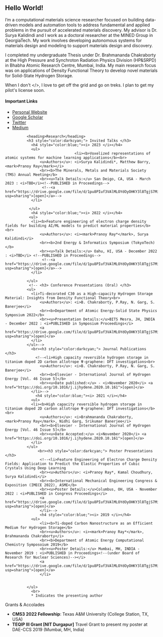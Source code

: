 <h2> Hello World! </h2>

I’m a computational materials science researcher focused on building data-driven models and automation tools to address fundamental and applied problems in the pursuit of accelerated materials discovery. My advisor is Dr. Surya Kalidindi and I work as a doctoral researcher at the MINED Group in GeorgiaTech. My work involves developing autonomous systems for materials design and modeling to support materials design and discovery.

I completed my undergraduate Thesis under Dr. Brahmananda Chakraborty at the High Pressure and Synchroton Radiation Physics Division (HP&SRPD) in Bhabha Atomic Research Centre, Mumbai, India. My main research focus was on applications of Density Functional Theory to develop novel materials for Solid-State Hydrogen Storage.

When I don't </>, I love to get off the grid and go on treks. I plan to get my pilot's license soon.

<h4>Important Links</h4>
<ul>
  <li> <a href="https://pranoy-ray.github.io/">Personal Website</a>
  <li> <a href="https://scholar.google.com/citations?user=SYuG3BUAAAAJ&hl=en&oi=ao">Google Scholar</a>
  <li> <a href="https://twitter.com/aviatorpranoy">Twitter</a>
  <li> <a href="https://pranoyr.medium.com/">Medium</a>
</ul>


              <heading>Research</heading>
              <h3 style="color:darkcyan;"> Invited Talks </h3>
                <h4 style="color:blue;"><i> 2023 </i></h4>
                <ul>
                                    <li><b>Voxelized representations of atomic systems for machine learning applications</b><br>
                    <u>Authors</u>: <i>Surya Kalidindi*, Matthew Barry, <mark>Pranoy Ray</mark></i>
                    <br><b>The Minerals, Metals and Materials Society (TMS) Annual Meeting</b>
                    <br><u>Talk Details:</u> San Deigo, CA, USA - March 2023 : <i>TBD</i><!--PUBLISHED in Proceedings-->
                     <!--<a href="https://drive.google.com/file/d/1pu8PIuf3VAlMLOYdOyOHKY3l8TgjS7Mi/view?usp=sharing">[open]</a>-->
                </li>
                  
               </ul>
                <h4 style="color:blue;"><i> 2022 </i></h4>
               <ul>
                <li><b>Feature engineering of electron charge density fields for building AI/ML models to predict material properties</b> <br>
                    <u>Authors</u>: <i><mark>Pranoy Ray*</mark>, Surya Kalidindi</i>
                    <br><b>2nd Energy & Informatics Symposium (TokyoTech)</b>
                    <br><u>Talk Details:</u> Oahu, HI, USA - December 2022 : <i>TBD</i> <!--PUBLISHED in Proceedings-->
                     <!--<a href="https://drive.google.com/file/d/1pu8PIuf3VAlMLOYdOyOHKY3l8TgjS7Mi/view?usp=sharing">[open]</a>-->
                </li>
                
              </ul>
               <!-- <h3> Conference Presentations (Oral) </h3>
              <ul>
                <li>Ti-decorated C30 as a High-capacity Hydrogen Storage Material: Insights from Density Functional Theory<br>
                    <u>Authors</u>: <i>B. Chakraborty, P.Ray, N. Garg, S. Banerjee</i>
                    <br><b>Department of Atomic Energy-Solid State Physics Symposium 2022</b>
                    <br><u>Presentation Details:</u>BITS Mesra, JH, INDIA - December 2022 : <i>PUBLISHED in Symposium Proceedings</i>
                    <a href="https://drive.google.com/file/d/1pu8PIuf3VAlMLOYdOyOHKY3l8TgjS7Mi/view?usp=sharing">[open]</a>
                </li>
              </ul>-->
                <br><h3 style="color:darkcyan;"> Journal Publications </h3>
                  <!--<li>High capacity reversible hydrogen storage in titanium doped 2D carbon allotrope Ψ-graphene: DFT investigations<br>
                    <u>Authors</u>: <i>B. Chakraborty, P.Ray, N. Garg, S. Banerjee</i>
                    <br><b>Elsevier - International Journal of Hydrogen Energy [Vol. 46 Issue 5]</b>
                    <br><u>Date published:</u> - <i>November 2020</i> <a href="https://doi.org/10.1016/j.ijhydene.2020.10.161">[open]</a>
                </li>-->
                  <h4 style="color:blue;"><i> 2021 </i></h4>
                <ul>
                <li><b>High capacity reversible hydrogen storage in titanium doped 2D carbon allotrope Ψ-graphene: DFT investigations</b><br>
                    <u>Authors</u>: <i>Brahmananda Chakraborty, <mark>Pranoy Ray</mark>, Nidhi Garg, Srikumar Banerjee</i>
                    <br><b>Elsevier - International Journal of Hydrogen Energy [Vol. 46 Issue 5]</b>
                    <br><u>Date Accepted:</u> <i>November 2020</i> <a href="https://doi.org/10.1016/j.ijhydene.2020.10.161">[open]</a>
                </li>
              </ul>
                   <br><h3 style="color:darkcyan;"> Poster Presentations </h3>
                    <!--<li>Feature Engineering of Electron Charge Density Fields: Application to Predict the Elastic Properties of Cubic Crystals Using Deep Learning
                    <br><u>Authors</u>: <i>Pranoy Ray*, Kamal Choudhury, Surya Kalidindi</i>
                    <br><b>International Mechanical Engineering Congress & Exposition (IMECE 2022), ASME</b>
                    <br><u>Poster Details:</u>Columbus, OH, USA - November 2022 : <i>PUBLISHED in Congress Proceedings</i>
                    <a href="https://drive.google.com/file/d/1pu8PIuf3VAlMLOYdOyOHKY3l8TgjS7Mi/view?usp=sharing">[open]</a>
                    </li>-->
                    <h4 style="color:blue;"><i> 2019 </i></h4>
                <ul>
                    <li><b>Ti-doped Carbon Nanostructure as an Efficient Medium for Hydrogen Storage</b>
                    <br><u>Authors</u>: <i><mark>Pranoy Ray*</mark>, Brahmananda Chakraborty</i>
                    <br><b>Department of Atomic Energy Computational Chemistry Symposoium 2019</b>
                    <br><u>Poster Details:</u> Mumbai, MH, INDIA - November 2019 : <i>PUBLISHED in Proceedings<!--(under Board of Research for Nuclear Sciences)--></i>
                    <a href="https://drive.google.com/file/d/1pu8PIuf3VAlMLOYdOyOHKY3l8TgjS7Mi/view?usp=sharing">[open]</a>
                    </li>
                    
                    
              </ul>
                <br>
                * Indicates the presenting author


<heading>Grants & Accolades</heading>
<ul>
<li><strong>CMS3 2022 Fellowship</strong>: Texas A&M University (College Station, TX, USA)</li>
<li><strong>TEQIP III Grant [NIT Durgapur]</strong> Travel Grant to present my poster at DAE-CCS 2019 (Mumbai, MH, India)</li>
                  <!--<li><strong>[Coursera]</strong> Grant of Financial Aid to pursue Stanford University's ML Course</li>-->
    
</ul>

